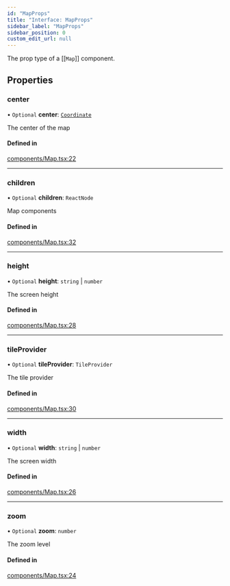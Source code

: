 ```yaml
---
id: "MapProps"
title: "Interface: MapProps"
sidebar_label: "MapProps"
sidebar_position: 0
custom_edit_url: null
---
```


The prop type of a [[`Map`]] component.

## Properties

### center

• `Optional` **center**: [`Coordinate`](Coordinate.md)

The center of the map

#### Defined in

[components/Map.tsx:22](https://github.com/rob-blackbourn/jetblack-map/blob/a2742cf/src/components/Map.tsx#L22)

___

### children

• `Optional` **children**: `ReactNode`

Map components

#### Defined in

[components/Map.tsx:32](https://github.com/rob-blackbourn/jetblack-map/blob/a2742cf/src/components/Map.tsx#L32)

___

### height

• `Optional` **height**: `string` \| `number`

The screen height

#### Defined in

[components/Map.tsx:28](https://github.com/rob-blackbourn/jetblack-map/blob/a2742cf/src/components/Map.tsx#L28)

___

### tileProvider

• `Optional` **tileProvider**: `TileProvider`

The tile provider

#### Defined in

[components/Map.tsx:30](https://github.com/rob-blackbourn/jetblack-map/blob/a2742cf/src/components/Map.tsx#L30)

___

### width

• `Optional` **width**: `string` \| `number`

The screen width

#### Defined in

[components/Map.tsx:26](https://github.com/rob-blackbourn/jetblack-map/blob/a2742cf/src/components/Map.tsx#L26)

___

### zoom

• `Optional` **zoom**: `number`

The zoom level

#### Defined in

[components/Map.tsx:24](https://github.com/rob-blackbourn/jetblack-map/blob/a2742cf/src/components/Map.tsx#L24)
